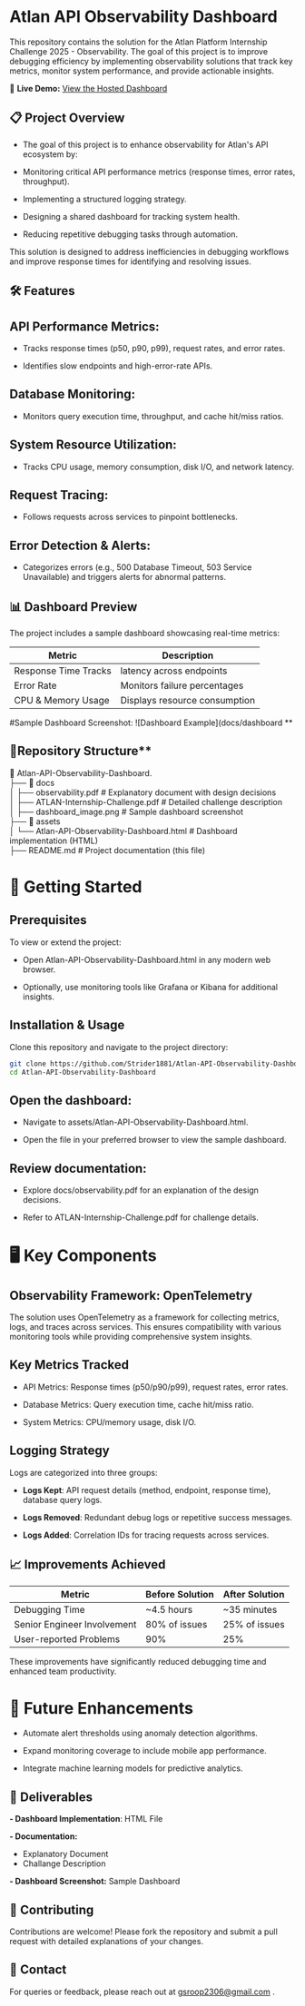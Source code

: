 
# Atlan API Observability Dashboard
This repository contains the solution for the Atlan Platform Internship Challenge 2025 - Observability. The goal of this project is to improve debugging efficiency by implementing observability solutions that track key metrics, monitor system performance, and provide actionable insights.



🔗 **Live Demo:** [View the Hosted Dashboard](https://Strider1881.github.io/Atlan-API-Observability-Dashboard/)

## 📋 Project Overview
- The goal of this project is to enhance observability for Atlan's API ecosystem by:

- Monitoring critical API performance metrics (response times, error rates, throughput).

- Implementing a structured logging strategy.

- Designing a shared dashboard for tracking system health.

- Reducing repetitive debugging tasks through automation.

This solution is designed to address inefficiencies in debugging workflows and improve response times for identifying and resolving issues.

## 🛠️ Features

## API Performance Metrics:

  - Tracks response times (p50, p90, p99), request rates, and error rates.

  - Identifies slow endpoints and high-error-rate APIs.

## Database Monitoring:

- Monitors query execution time, throughput, and cache hit/miss ratios.

## System Resource Utilization:

- Tracks CPU usage, memory consumption, disk I/O, and network latency.

## Request Tracing:

- Follows requests across services to pinpoint bottlenecks.

## Error Detection & Alerts:

- Categorizes errors (e.g., 500 Database Timeout, 503 Service Unavailable) and triggers alerts for abnormal patterns.

## 📊 Dashboard Preview
The project includes a sample dashboard showcasing real-time metrics:

|Metric                 |	Description                             |
|-----------------------|-----------------------------------------|
|Response Time	Tracks  | latency across endpoints                |
|Error Rate	            | Monitors failure percentages            |
|CPU & Memory Usage    	| Displays resource consumption           |

#Sample Dashboard Screenshot:
![Dashboard Example](docs/dashboard
**
## 📂Repository Structure**

📂 Atlan-API-Observability-Dashboard. <br>
├── 📂 docs <br>
│   ├── observability.pdf        # Explanatory document with design decisions <br>
│   ├── ATLAN-Internship-Challenge.pdf # Detailed challenge description<br>
│   ├── dashboard_image.png      # Sample dashboard screenshot<br>
├── 📂 assets<br>
│   └── Atlan-API-Observability-Dashboard.html # Dashboard implementation (HTML)<br>
├── README.md                    # Project documentation (this file)<br>


# 🚀 Getting Started
## Prerequisites
To view or extend the project:

- Open Atlan-API-Observability-Dashboard.html in any modern web browser.

- Optionally, use monitoring tools like Grafana or Kibana for additional insights.

## Installation & Usage

Clone this repository and navigate to the project directory:

```bash
git clone https://github.com/Strider1881/Atlan-API-Observability-Dashboard.git
cd Atlan-API-Observability-Dashboard
```


## Open the dashboard:<br>

- Navigate to assets/Atlan-API-Observability-Dashboard.html.<br>

- Open the file in your preferred browser to view the sample dashboard.

## Review documentation:

- Explore docs/observability.pdf for an explanation of the design decisions.

- Refer to ATLAN-Internship-Challenge.pdf for challenge details.

# 🖥️ **Key Components**

## **Observability Framework: OpenTelemetry**
The solution uses OpenTelemetry as a framework for collecting metrics, logs, and traces across services. This ensures compatibility with various monitoring tools while providing comprehensive system insights.

## **Key Metrics Tracked**

- API Metrics: Response times (p50/p90/p99), request rates, error rates.

- Database Metrics: Query execution time, cache hit/miss ratio.

- System Metrics: CPU/memory usage, disk I/O.

## **Logging Strategy**
Logs are categorized into three groups:

- **Logs Kept**: API request details (method, endpoint, response time), database query logs.

- **Logs Removed**: Redundant debug logs or repetitive success messages.

- **Logs Added**: Correlation IDs for tracing requests across services.

## **📈 Improvements Achieved**

|   Metric	                       |        Before Solution         |                After Solution   |
|----------------------------------|--------------------------------|---------------------------------|
| Debugging Time	                 |    ~4.5 hours	                |             ~35 minutes         |
| Senior Engineer Involvement	     | 80% of issues	                |           25% of issues         |
| User-reported Problems	         |      90%	                      |                 25%             |

These improvements have significantly reduced debugging time and enhanced team productivity.

# **🌟 Future Enhancements**
- Automate alert thresholds using anomaly detection algorithms.

- Expand monitoring coverage to include mobile app performance.

- Integrate machine learning models for predictive analytics.

## **📄 Deliverables**
**- Dashboard Implementation**: HTML File

**- Documentation:**
- Explanatory Document
- Challange Description
  
**- Dashboard Screenshot:** Sample Dashboard

## **🤝 Contributing**
Contributions are welcome! Please fork the repository and submit a pull request with detailed explanations of your changes.

## **📧 Contact**
For queries or feedback, please reach out at gsroop2306@gmail.com .

